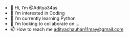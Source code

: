 - 👋 Hi, I’m @Aditya34as
- 👀 I’m interested in Coding
- 🌱 I’m currently learning Python
- 💞️ I’m looking to collaborate on ...
- 📫 How to reach me adityachauhan11may@gmail.com

<!---
Aditya34as/Aditya34as is a ✨ special ✨ repository because its `README.md` (this file) appears on your GitHub profile.
You can click the Preview link to take a look at your changes.
--->
